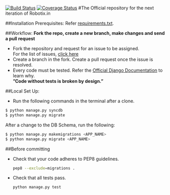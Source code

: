 [![Build Status](https://travis-ci.org/Robotix/robo_web.svg?branch=master)](https://travis-ci.org/Robotix/robo_web)
[![Coverage Status](https://coveralls.io/repos/Robotix/robo_web/badge.svg)](https://coveralls.io/r/Robotix/robo_web)
#The Official repository for the next iteration of Robotix.in

##Installation Prerequisites:
Refer [requirements.txt](https://github.com/Robotix/robo_web/blob/master/requirements.txt).

##Workflow:
**Fork the repo, create a new branch, make changes and send a pull request**
-  Fork the repository and request for an issue to be assigned.  
   For the list of issues, [click here](https://github.com/Robotix/robo_web/issues)
-  Create a branch in the fork. Create a pull request once the issue is resolved.
-  Every code must be tested. Refer the [Official Django Documentation](https://docs.djangoproject.com/en/1.6/) to learn why.  
**”Code without tests is broken by design.”**

##Local Set Up:
-  Run the following commands in the terminal after a clone.
```sh
$ python manage.py syncdb
$ python manage.py migrate
```
After a change to the DB Schema, run the following:  
```sh
$ python manage.py makemigrations <APP_NAME>
$ python manage.py migrate <APP_NAME>
```

##Before committing
- Check that your code adheres to PEP8 guidelines.
  ```sh
  pep8 --exclude=migrations .
  ```
- Check that all tests pass.
  ```sh
  python manage.py test
  ```
